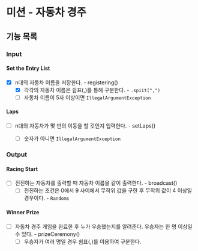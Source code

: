 # 미션 - 자동차 경주

## 기능 목록

### Input

#### Set the Entry List
- [x] n대의 자동차 이름을 저장한다. - registering()
    - [x] 각각의 자동차 이름은 쉼표(,)를 통해 구분한다. - `.spiit(",")`
    - [ ] 자동차 이름이 5자 이상이면 `IllegalArgumentException`

#### Laps
- [ ] n대의 자동차가 몇 번의 이동을 할 것인지 입력한다. - setLaps()
  - [ ] 숫자가 아니면 `IllegalArgumentException`


### Output

#### Racing Start
- [ ] 전진하는 자동차를 출력할 때 자동차 이름을 같이 출력한다. - broadcast()
  - [ ] 전진하는 조건은 0에서 9 사이에서 무작위 값을 구한 후 무작위 값이 4 이상일 경우이다. - `Randoms`

#### Winner Prize
- [ ] 자동차 경주 게임을 완료한 후 누가 우승했는지를 알려준다. 우승자는 한 명 이상일 수 있다. - prizeCeremony()
  - [ ] 우승자가 여러 명일 경우 쉼표(,)를 이용하여 구분한다.
